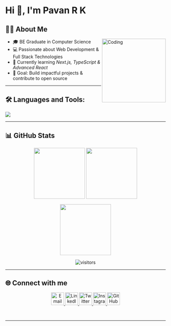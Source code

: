 # Hi 👋, I'm Pavan R K  

## 👨‍💻 About Me  
<img align="right" alt="Coding" width="200" src="https://media.giphy.com/media/L8K62iTDkzGX6/giphy.gif">

- 🎓 BE Graduate in Computer Science  
- 💻 Passionate about Web Development & Full Stack Technologies  
- 🌱 Currently learning *Next.js, TypeScript & Advanced React*  
- 🚀 Goal: Build impactful projects & contribute to open source  


---

## 🛠 Languages and Tools:

<p align="left">
  <img src="https://skillicons.dev/icons?i=js,ts,react,nextjs,nodejs,express,mongodb,html,css,git,github,vscode" />
</p>

---

## 📊 GitHub Stats  

<p align="center">
  <img src="https://github-readme-stats.vercel.app/api?username=pavanshetty14&show_icons=true&theme=tokyonight" height="160"/>
  <img src="https://github-readme-streak-stats.herokuapp.com/?user=pavanshetty14&theme=tokyonight" height="160"/>
</p>
<p align="center">
  <img src="https://github-readme-stats.vercel.app/api/top-langs/?username=pavanshetty14&layout=compact&theme=tokyonight" height="160"/>
</p>
<p align="center">
  <img src="https://visitor-badge.laobi.icu/badge?page_id=pavanshetty14" alt="visitors"/>
</p>


---

## 🌐 Connect with me  

<p align="center">
  <a href="mailto:pavanrk2004@gmail.com" title="Email" target="_blank">
    <img src="https://cdn.jsdelivr.net/gh/edent/SuperTinyIcons/images/svg/gmail.svg" alt="Email" width="40" height="40"/>
  </a>
  <a href="https://www.linkedin.com/in/pavan-rk-5423842b3" title="LinkedIn" target="_blank">
    <img src="https://cdn.jsdelivr.net/gh/edent/SuperTinyIcons/images/svg/linkedin.svg" alt="LinkedIn" width="40" height="40"/>
  </a>
  <a href="https://x.com/Pavan_shetty_14" title="Twitter / X" target="_blank">
    <img src="https://cdn.jsdelivr.net/gh/edent/SuperTinyIcons/images/svg/twitter.svg" alt="Twitter" width="40" height="40"/>
  </a>
  <a href="https://instagram.com/pavan_shetty_14" title="Instagram" target="_blank">
    <img src="https://cdn.jsdelivr.net/gh/edent/SuperTinyIcons/images/svg/instagram.svg" alt="Instagram" width="40" height="40"/>
  </a>
  <a href="https://github.com/pavanshetty14" title="GitHub" target="_blank">
    <img src="https://cdn.jsdelivr.net/gh/edent/SuperTinyIcons/images/svg/github.svg" alt="GitHub" width="40" height="40"/>
  </a>
</p>  

---
